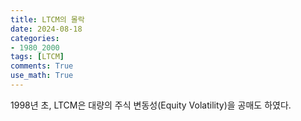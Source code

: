 ```yaml
---
title: LTCM의 몰락
date: 2024-08-18
categories: 
- 1980_2000
tags: [LTCM]
comments: True
use_math: True
---
```


1998년 초, LTCM은 대량의 주식 변동성(Equity Volatility)을 공매도 하였다.